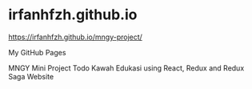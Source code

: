 # irfanhfzh.github.io
https://irfanhfzh.github.io/mngy-project/

My GitHub Pages

MNGY Mini Project Todo Kawah Edukasi using React, Redux and Redux Saga Website
